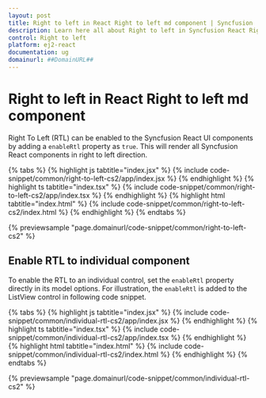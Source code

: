 ```yaml
---
layout: post
title: Right to left in React Right to left md component | Syncfusion
description: Learn here all about Right to left in Syncfusion React Right to left md component of Syncfusion Essential JS 2 and more.
control: Right to left 
platform: ej2-react
documentation: ug
domainurl: ##DomainURL##
---
```


# Right to left in React Right to left md component

Right To Left (RTL) can be enabled to the Syncfusion React UI components by adding a `enableRtl` property as `true`. This will render all Syncfusion React components in right to left direction.

{% tabs %}
{% highlight js tabtitle="index.jsx" %}
{% include code-snippet/common/right-to-left-cs2/app/index.jsx %}
{% endhighlight %}
{% highlight ts tabtitle="index.tsx" %}
{% include code-snippet/common/right-to-left-cs2/app/index.tsx %}
{% endhighlight %}
{% highlight html tabtitle="index.html" %}
{% include code-snippet/common/right-to-left-cs2/index.html %}
{% endhighlight %}
{% endtabs %}
        
{% previewsample "page.domainurl/code-snippet/common/right-to-left-cs2" %}

## Enable RTL to individual component

To enable the RTL to an individual control, set the `enableRtl` property directly in its model options. For illustration, the `enableRtl` is added to the ListView control in following code snippet.

{% tabs %}
{% highlight js tabtitle="index.jsx" %}
{% include code-snippet/common/individual-rtl-cs2/app/index.jsx %}
{% endhighlight %}
{% highlight ts tabtitle="index.tsx" %}
{% include code-snippet/common/individual-rtl-cs2/app/index.tsx %}
{% endhighlight %}
{% highlight html tabtitle="index.html" %}
{% include code-snippet/common/individual-rtl-cs2/index.html %}
{% endhighlight %}
{% endtabs %}
        
{% previewsample "page.domainurl/code-snippet/common/individual-rtl-cs2" %}